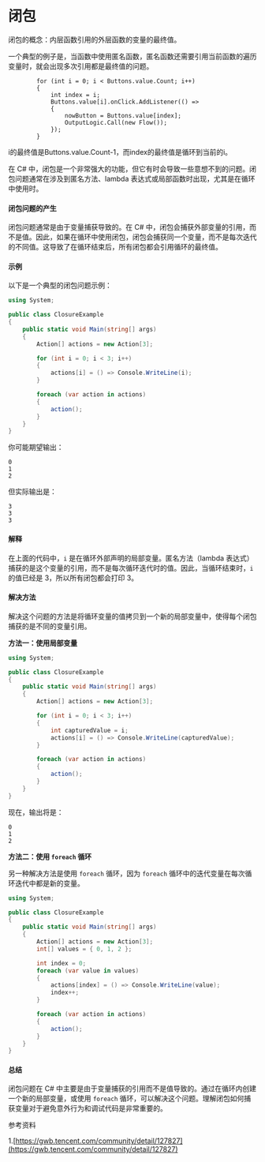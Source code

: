 # 闭包

闭包的概念：内层函数引用的外层函数的变量的最终值。

一个典型的例子是，当函数中使用匿名函数，匿名函数还需要引用当前函数的遍历变量时，就会出现多次引用都是最终值的问题。

```
        for (int i = 0; i < Buttons.value.Count; i++)
        {
            int index = i;
            Buttons.value[i].onClick.AddListener(() =>
            {
                nowButton = Buttons.value[index];
                OutputLogic.Call(new Flow());
            });
        }
```

i的最终值是Buttons.value.Count-1，而index的最终值是循环到当前的i。



在 C# 中，闭包是一个非常强大的功能，但它有时会导致一些意想不到的问题。闭包问题通常在涉及到匿名方法、lambda 表达式或局部函数时出现，尤其是在循环中使用时。

#### 闭包问题的产生

闭包问题通常是由于变量捕获导致的。在 C# 中，闭包会捕获外部变量的引用，而不是值。因此，如果在循环中使用闭包，闭包会捕获同一个变量，而不是每次迭代的不同值。这导致了在循环结束后，所有闭包都会引用循环的最终值。

#### 示例

以下是一个典型的闭包问题示例：

```csharp
using System;

public class ClosureExample
{
    public static void Main(string[] args)
    {
        Action[] actions = new Action[3];

        for (int i = 0; i < 3; i++)
        {
            actions[i] = () => Console.WriteLine(i);
        }

        foreach (var action in actions)
        {
            action();
        }
    }
}
```

你可能期望输出：

```
0
1
2
```

但实际输出是：

```
3
3
3
```

#### 解释

在上面的代码中，`i` 是在循环外部声明的局部变量。匿名方法（lambda 表达式）捕获的是这个变量的引用，而不是每次循环迭代时的值。因此，当循环结束时，`i` 的值已经是 3，所以所有闭包都会打印 3。

#### 解决方法

解决这个问题的方法是将循环变量的值拷贝到一个新的局部变量中，使得每个闭包捕获的是不同的变量引用。

**方法一：使用局部变量**

```csharp
using System;

public class ClosureExample
{
    public static void Main(string[] args)
    {
        Action[] actions = new Action[3];

        for (int i = 0; i < 3; i++)
        {
            int capturedValue = i;
            actions[i] = () => Console.WriteLine(capturedValue);
        }

        foreach (var action in actions)
        {
            action();
        }
    }
}
```

现在，输出将是：

```
0
1
2
```

**方法二：使用 `foreach` 循环**

另一种解决方法是使用 `foreach` 循环，因为 `foreach` 循环中的迭代变量在每次循环迭代中都是新的变量。

```csharp
using System;

public class ClosureExample
{
    public static void Main(string[] args)
    {
        Action[] actions = new Action[3];
        int[] values = { 0, 1, 2 };

        int index = 0;
        foreach (var value in values)
        {
            actions[index] = () => Console.WriteLine(value);
            index++;
        }

        foreach (var action in actions)
        {
            action();
        }
    }
}
```

#### 总结

闭包问题在 C# 中主要是由于变量捕获的引用而不是值导致的。通过在循环内创建一个新的局部变量，或使用 `foreach` 循环，可以解决这个问题。理解闭包如何捕获变量对于避免意外行为和调试代码是非常重要的。

参考资料

1.[https://gwb.tencent.com/community/detail/127827](https://gwb.tencent.com/community/detail/127827)
